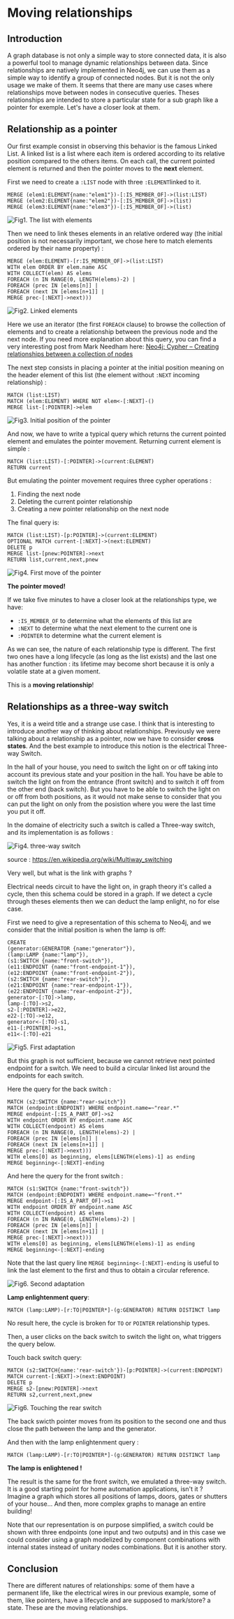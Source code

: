 # Moving relationships

## Introduction

A graph database is not only a simple way to store connected data, it is also a powerful tool to manage dynamic relationships between data. 
Since relationships are natively implemented in Neo4j, we can use them as a simple way to identify a group of connected nodes. But it is not the only usage we make of them.
It seems that there are many use cases where relationships move between nodes in consecutive queries. Theses relationships are intended to store a particular state for a sub graph like a pointer for exemple. Let's have a closer look at them.  

## Relationship as a pointer

Our first example consist in observing this behavior is the famous Linked List. A linked list is a list where each item is ordered according to its relative position compared to the others items. On each call, the current pointed element is returned and then the pointer moves to the **next** element.

First we need to create a `:LIST` node with three `:ELEMENT`linked to it.

    MERGE (elem1:ELEMENT{name:"elem1"})-[:IS_MEMBER_OF]->(list:LIST)
    MERGE (elem2:ELEMENT{name:"elem2"})-[:IS_MEMBER_OF]->(list)
    MERGE (elem3:ELEMENT{name:"elem3"})-[:IS_MEMBER_OF]->(list)
    
![Fig1. The list with elements](./blog1.png "Fig1. The list with elements")

Then we need to link theses elements in an relative ordered way (the initial position is not necessarily important, we chose here to match elements ordered by their name property) :

    MERGE (elem:ELEMENT)-[r:IS_MEMBER_OF]->(list:LIST)
    WITH elem ORDER BY elem.name ASC
    WITH COLLECT(elem) AS elems
    FOREACH (n IN RANGE(0, LENGTH(elems)-2) |
    FOREACH (prec IN [elems[n]] |
    FOREACH (next IN [elems[n+1]] |
    MERGE prec-[:NEXT]->next)))

![Fig2. Linked elements](./blog2.png "Fig2. Linked elements")

Here we use an iterator (the first `FOREACH` clause) to browse the collection of elements and to create a relationship between the previous node and the next node. If you need more explanation about this query, you can find a very interesting post from Mark Needham here: [Neo4j: Cypher – Creating relationships between a collection of nodes](http://www.markhneedham.com/blog/2014/04/19/neo4j-cypher-creating-relationships-between-a-collection-of-nodes-invalid-input/ "Neo4j: Cypher – Creating relationships between a collection of nodes")

The next step consists in placing a pointer at the initial position meaning on the header element of this list (the element without `:NEXT` incoming relationship) :

    MATCH (list:LIST)
    MATCH (elem:ELEMENT) WHERE NOT elem<-[:NEXT]-()
    MERGE list-[:POINTER]->elem 

![Fig3. Initial position of the pointer](./blog3.png "Fig3. Initial position of the pointer")

And now, we have to write a typical query which returns the current pointed element and emulates the pointer movement.
Returning current element is simple :

    MATCH (list:LIST)-[:POINTER]->(current:ELEMENT) 
    RETURN current
    
But emulating the pointer movement requires three cypher operations :

1. Finding the next node
2. Deleting the current pointer relationship
3. Creating a new pointer relationship on the next node

The final query is:

    MATCH (list:LIST)-[p:POINTER]->(current:ELEMENT) 
    OPTIONAL MATCH current-[:NEXT]->(next:ELEMENT) 
    DELETE p 
    MERGE list-[pnew:POINTER]->next
    RETURN list,current,next,pnew
    
![Fig4. First move of the pointer](./blog4.png "Fig4. First move of the pointer")

__The pointer moved!__

If we take five minutes to have a closer look at the relationships type, we have:

* `:IS_MEMBER_OF` to determine what the elements of this list are
* `:NEXT` to determine what the next element to the current one is
* `:POINTER` to determine what the current element is

As we can see, the nature of each relationship type is different. The first two ones have a long lifecycle (as long as the list exists) and the last one has another function : its lifetime may become short because it is only  a volatile state at a given  moment.

This is a __moving relationship__!

## Relationships as a three-way switch

Yes, it is a weird title and a strange use case. I think that is interesting to introduce another way of thinking about relationships. Previously we were talking about a relationship as a pointer, now we have  to consider __cross states__. And the best example to introduce this notion is the electrical Three-way Switch.

In the hall of your house, you need to switch the light on or off taking into account its previous state and your position in the hall. You have be able to switch the light on from the entrance (front switch) and to switch it off from the other end (back switch). But you have to be able to switch the light on or off from both positions, as it would not make sense to consider that you can put the light on only from the posistion where you were the last time you put it off.

In the domaine of electricity such a switch is called a Three-way switch, and its implementation is as follows :

![Fig4. three-way switch](./blog-threeway.png "Fig4. Three-way switch")

source : https://en.wikipedia.org/wiki/Multiway_switching

Very well, but what is the link with graphs ?

Electrical needs circuit to have the light on, in graph theory it's called a cycle, then this schema could be stored in a graph. If we detect a cycle through theses elements then we can deduct the lamp enlight, no for else case.

First we need to give a representation of this schema to Neo4j, and we consider that the initial position is when the lamp is off:

    CREATE 
    (generator:GENERATOR {name:"generator"}),
    (lamp:LAMP {name:"lamp"}),
    (s1:SWITCH {name:"front-switch"}),
    (e11:ENDPOINT {name:"front-endpoint-1"}),
    (e12:ENDPOINT {name:"front-endpoint-2"}),
    (s2:SWITCH {name:"rear-switch"}),
    (e21:ENDPOINT {name:"rear-endpoint-1"}),
    (e22:ENDPOINT {name:"rear-endpoint-2"}),
    generator-[:TO]->lamp,
    lamp-[:TO]->s2,
    s2-[:POINTER]->e22,
    e22-[:TO]->e12,
    generator<-[:TO]-s1,
    e11-[:POINTER]->s1,
    e11<-[:TO]-e21

![Fig5. First adaptation](./blog-threeway2.png "Fig5. First adaptation")

But this graph is not sufficient, because we cannot retrieve next pointed endpoint for a switch. We need to build a circular linked list around the endpoints for each switch.

Here the query for the back switch :

    MATCH (s2:SWITCH {name:"rear-switch"})
    MATCH (endpoint:ENDPOINT) WHERE endpoint.name=~"rear.*"
    MERGE endpoint-[:IS_A_PART_OF]->s2
    WITH endpoint ORDER BY endpoint.name ASC
    WITH COLLECT(endpoint) AS elems
    FOREACH (n IN RANGE(0, LENGTH(elems)-2) |
    FOREACH (prec IN [elems[n]] |
    FOREACH (next IN [elems[n+1]] |
    MERGE prec-[:NEXT]->next)))
    WITH elems[0] as beginning, elems[LENGTH(elems)-1] as ending
    MERGE beginning<-[:NEXT]-ending

And here the query for the front switch :

    MATCH (s1:SWITCH {name:"front-switch"})
    MATCH (endpoint:ENDPOINT) WHERE endpoint.name=~"front.*"
    MERGE endpoint-[:IS_A_PART_OF]->s1
    WITH endpoint ORDER BY endpoint.name ASC
    WITH COLLECT(endpoint) AS elems
    FOREACH (n IN RANGE(0, LENGTH(elems)-2) |
    FOREACH (prec IN [elems[n]] |
    FOREACH (next IN [elems[n+1]] |
    MERGE prec-[:NEXT]->next)))
    WITH elems[0] as beginning, elems[LENGTH(elems)-1] as ending
    MERGE beginning<-[:NEXT]-ending

Note that the last query line `MERGE beginning<-[:NEXT]-ending` is useful to link the last element to the first and thus to obtain a circular reference.

![Fig6. Second adaptation](./blog-threeway3.png "Fig6. Second adaptation")

__Lamp enlightenment query__:

    MATCH (lamp:LAMP)-[r:TO|POINTER*]-(g:GENERATOR) RETURN DISTINCT lamp
    
No result here, the cycle is broken for `TO` or `POINTER` relationship types.

Then, a user clicks on the back switch to switch the light on, what triggers the query below.

Touch back switch query: 

    MATCH (s2:SWITCH{name:'rear-switch'})-[p:POINTER]->(current:ENDPOINT) 
    MATCH current-[:NEXT]->(next:ENDPOINT) 
    DELETE p 
    MERGE s2-[pnew:POINTER]->next
    RETURN s2,current,next,pnew

![Fig6. Touching the rear switch](./blog-threeway4.png "Fig7. Touching the rear switch")

The back swicth pointer moves from its position to the second one and thus close the path between the lamp and the generator.

And then with the lamp enlightenment query :

    MATCH (lamp:LAMP)-[r:TO|POINTER*]-(g:GENERATOR) RETURN DISTINCT lamp
    
__The lamp is enlightened !__

The result is the same for the front switch, we emulated a three-way switch.
It is a good starting point for home automation applications, isn't it ? Imagine a graph which stores all positions of lamps, doors, gates or shutters of your house... And then, more complex graphs to manage an entire building!

Note  that our representation is on purpose simplified, a switch could be shown with three endpoints (one input and two outputs) and in this case we could consider using a graph modelized by component combinations with internal states instead of unitary nodes combinations. But it is another story.

## Conclusion

There are different natures of relationships: some of them have a permanent life, like the electrical wires in our previous example, some of them, like pointers, have a lifecycle and are supposed to mark/store? a state. These are the moving relationships.


